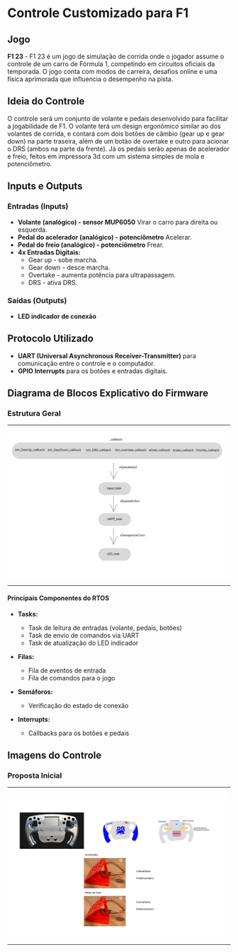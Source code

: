 # Controle Customizado para F1

## Jogo
**F1 23** - F1 23 é um jogo de simulação de corrida onde o jogador assume o controle de um carro de Fórmula 1, competindo em circuitos oficiais da temporada. O jogo conta com modos de carreira, desafios online e uma física aprimorada que influencia o desempenho na pista.

## Ideia do Controle
O controle será um conjunto de volante e pedais desenvolvido para facilitar a jogabilidade de F1. O volante terá um design ergonômico similar ao dos volantes de corrida, e contará com dois botões de câmbio (gear up e gear down) na parte traseira, além de um botão de overtake e outro para acionar o DRS (ambos na parte da frente). Já os pedais serão apenas de acelerador e freio, feitos em impressora 3d com um sistema simples de mola e potenciômetro. 

## Inputs e Outputs
### **Entradas (Inputs)**
- **Volante (analógico) - sensor MUP6050** Virar o carro para direita ou esquerda.
- **Pedal do acelerador (analógico) - potenciômetro** Acelerar.
- **Pedal do freio (analógico) - potenciômetro** Frear.
- **4x Entradas Digitais:**
  - Gear up - sobe marcha.
  - Gear down - desce marcha.
  - Overtake - aumenta potência para ultrapassagem.
  - DRS - ativa DRS.

### **Saídas (Outputs)**
- **LED indicador de conexão**

## Protocolo Utilizado
- **UART (Universal Asynchronous Receiver-Transmitter)** para comunicação entre o controle e o computador.
- **GPIO Interrupts** para os botões e entradas digitais.

## Diagrama de Blocos Explicativo do Firmware
### **Estrutura Geral**
---

![Estrutura](/img/diagrama.jpg)

---

#### **Principais Componentes do RTOS**
- **Tasks:**
  - Task de leitura de entradas (volante, pedais, botões)
  - Task de envio de comandos via UART
  - Task de atualização do LED indicador

- **Filas:**
  - Fila de eventos de entrada
  - Fila de comandos para o jogo

- **Semáforos:**
  - Verificação do estado de conexão

- **Interrupts:**
  - Callbacks para os botões e pedais

## Imagens do Controle
### **Proposta Inicial**
---

![Proposta](/img/PropostaControle.png)

---
